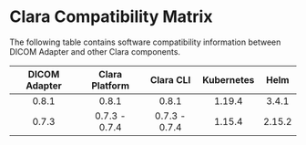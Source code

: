 # Clara Compatibility Matrix

The following table contains software compatibility information between DICOM Adapter and other Clara components.

| DICOM Adapter | Clara Platform |   Clara CLI   | Kubernetes |  Helm  |
| :-----------: | :------------: | :-----------: | :--------: | :----: |
|     0.8.1     |     0.8.1      |     0.8.1     |   1.19.4   | 3.4.1  |
|     0.7.3     | 0.7.3 - 0.7.4  | 0.7.3 - 0.7.4 |   1.15.4   | 2.15.2 |
